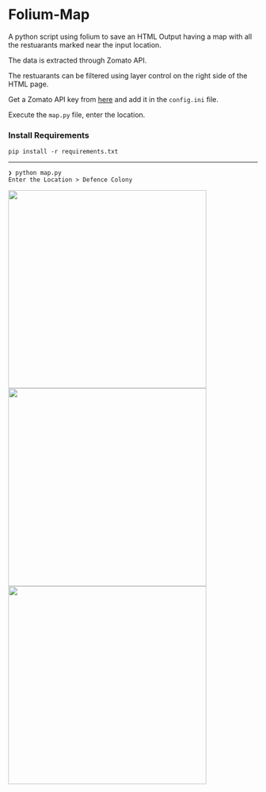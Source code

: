 # Folium-Map

A python script using folium to save an HTML Output having a map with all the restuarants marked near the input location.

The data is extracted through Zomato API.

The restuarants can be filtered using layer control on the right side of the HTML page.

Get a Zomato API key from [here](https://developers.zomato.com/api) and add it in the `config.ini` file.

Execute the `map.py` file, enter the location.

### Install Requirements

```
pip install -r requirements.txt
```

---

```
❯ python map.py
Enter the Location > Defence Colony
```
<img src="http://i.imgur.com/yi2kYou.png" width="400">
<img src="http://i.imgur.com/C4alYPY.png" width="400">
<img src="http://i.imgur.com/Q2HRDua.png" width="400">
